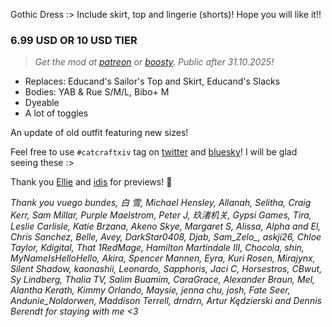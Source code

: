
Gothic Dress :> Include skirt, top and lingerie (shorts)! Hope you will like it!!

### 6.99 USD OR 10 USD TIER
> *Get the mod at [patreon] or [boosty]. Public after 31.10.2025!*

- Replaces: Educand's Sailor's Top and Skirt, Educand's Slacks
- Bodies: YAB & Rue S/M/L, Bibo+ M
- Dyeable
- A lot of toggles

An update of old outfit featuring new sizes!

Feel free to use `#catcraftxiv` tag on [twitter] and [bluesky]! I will be glad seeing these :>

Thank you [Ellie] and [idis] for previews! 🦇

*Thank you vuego bundes, 白 雪, Michael Hensley, Allanah, Selitha, Craig Kerr, Sam Millar, Purple Maelstrom, Peter J, 玖渚机关, Gypsi Games, Tira, Leslie Carlisle, Katie Brzana, Akeno Skye, Margaret S, Alissa, Alpha and El, Chris Sanchez, Belle, Avey, DarkStar0408, Djab, Sam_Zelo_, askji26, Chloe Taylor, Kdigital, That 1RedMage, Hamilton Martindale III, Chocola, shin, MyNameIsHelloHello, Akira, Spencer Mannen, Eyra, Kuri Rosen, Mirajynx, Silent Shadow, kaonashii, Leonardo, Sapphoris, Jaci C, Horsestros, CBwut, Sy Lindberg, Thalia TV, Salim Buamim, CaraGrace, Alexander Braun, Mel, Alantha Kerath, Kimmy Orlando, Maysie, jenna chu, josh, Fate Seer, Andunie_Noldorwen, Maddison Terrell, drndrn, Artur Kędzierski and Dennis Berendt for staying with me <3*

[//]: # (Comments & links:)

[//]: # (Download links:)
[patreon]: https://www.patreon.com/posts/corvette-outfit-135418551
[boosty]: https://boosty.to/miaumori/posts/69a948d0-39bd-4b4f-8219-dbc89f2fca15
[heliosphere]: /

[//]: # (Additional previews:)
[NSFW previews]: /

[//]: # (Links that same for all releases)
[//]: # (Lovely people <3)
[idis]: https://x.com/idisxiv
[Azzi]: https://x.com/AzziXiko
[Adra]: https://x.com/yourfav_vierelf
[haruhi]: https://x.com/haruhixiv
[Saki]: https://x.com/PhotosmithSaki
[Ellie]: https://x.com/Ellieffxiv
[Lehlei]: https://x.com/lehlei_xiv
[soju]: https://x.com/sewerskinky
[yunifer]: https://x.com/yunixiv
[Freia]: https://x.com/ForeverFreia
[Passion]: https://x.com/passiondarling

[//]: # (Social profiles:)
[twitter]: https://x.com/hashtag/catcraftxiv
[bluesky]: https://bsky.app/hashtag/catcraftxiv